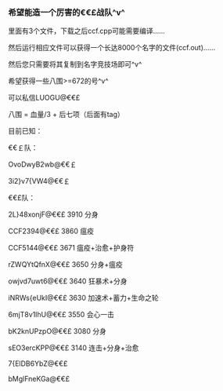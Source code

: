 ### 希望能造一个厉害的€€£战队^v^

里面有3个文件，下载之后ccf.cpp可能需要编译……

然后运行相应文件可以获得一个长达8000个名字的文件(ccf.out)……

然后您只需要将其复制到名字竞技场即可^v^

希望获得一些八围>=672的号^v^

可以私信LUOGU@€€£

八围 = 血量/3 + 后七项（后面有tag）

目前已知：

€€￡队：

OvoDwyB2wb@€€￡

3i2}v7{VW4@€€￡

€€£队：

2L}48xonjF@€€£ 3910 分身

CCF2394@€€£ 3860 瘟疫

CCF5144@€€£ 3671 瘟疫+治愈+护身符

rZWQYtQfnX@€€£ 3650 分身+瘟疫

owjvd7uwt6@€€£ 3640 狂暴术+分身

iNRWs{eUkI@€€£ 3630 加速术+蓄力+生命之轮

6mjT8v1lhU@€€£ 3550 会心一击

bK2knUPzpO@€€£ 3080 分身

sEO3ercKPP@€€£ 3140 连击+分身+治愈

7{ElDB6YbZ@€€£

bMglFneKGa@€€£
